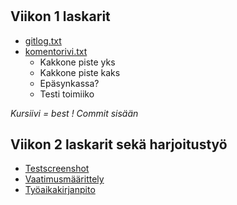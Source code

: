 # 

## Viikon 1 laskarit
* [gitlog.txt](https://github.com/miikahyttinen/otm-harjotustyo/blob/master/laskarit/viikko1/gitlog.txt)
* [komentorivi.txt](https://github.com/miikahyttinen/otm-harjotustyo/blob/master/laskarit/viikko1/komentorivi.txt)
  * Kakkone piste yks
  * Kakkone piste kaks
  * Epäsynkassa?
  * Testi toimiiko

_Kursiivi = best !_
_Commit sisään_

## Viikon 2 laskarit sekä harjoitustyö
* [Testscreenshot](https://github.com/miikahyttinen/otm-harjoitustyo/blob/master/laskarit/viikko2/testikattavuus.png)
* [Vaatimusmäärittely](https://github.com/miikahyttinen/otm-harjoitustyo/blob/master/harjoitustyo/vaatimusmaarittely.md)
* [Työaikakirjanpito](https://github.com/miikahyttinen/otm-harjoitustyo/blob/master/harjoitustyo/tyoaikakirjanpito.md)


